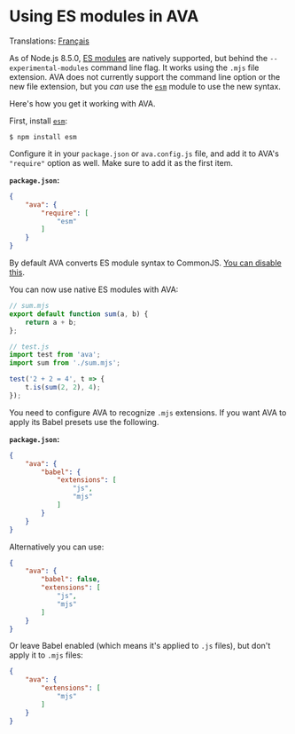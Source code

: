 # Using ES modules in AVA

Translations: [Français](https://github.com/avajs/ava-docs/blob/master/fr_FR/docs/recipes/es-modules.md)

As of Node.js 8.5.0, [ES modules](http://2ality.com/2017/09/native-esm-node.html) are natively supported, but behind the `--experimental-modules` command line flag. It works using the `.mjs` file extension. AVA does not currently support the command line option or the new file extension, but you *can* use the [`esm`](https://github.com/standard-things/esm) module to use the new syntax.

Here's how you get it working with AVA.

First, install [`esm`](https://github.com/standard-things/esm):

```
$ npm install esm
```

Configure it in your `package.json` or `ava.config.js` file, and add it to AVA's `"require"` option as well. Make sure to add it as the first item.

**`package.json`:**

```json
{
	"ava": {
		"require": [
			"esm"
		]
	}
}
```

By default AVA converts ES module syntax to CommonJS. [You can disable this](./babel.md#preserve-es-module-syntax).

You can now use native ES modules with AVA:

```js
// sum.mjs
export default function sum(a, b) {
	return a + b;
};
```

```js
// test.js
import test from 'ava';
import sum from './sum.mjs';

test('2 + 2 = 4', t => {
	t.is(sum(2, 2), 4);
});
```

You need to configure AVA to recognize `.mjs` extensions. If you want AVA to apply its Babel presets use the following.

**`package.json`:**

```json
{
	"ava": {
		"babel": {
			"extensions": [
				"js",
				"mjs"
			]
		}
	}
}
```

Alternatively you can use:

```json
{
	"ava": {
		"babel": false,
		"extensions": [
			"js",
			"mjs"
		]
	}
}
```

Or leave Babel enabled (which means it's applied to `.js` files), but don't apply it to `.mjs` files:

```json
{
	"ava": {
		"extensions": [
			"mjs"
		]
	}
}
```

